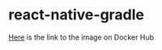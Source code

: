 # react-native-gradle

[Here](https://hub.docker.com/r/midknightxi/react-native-gradle) is the link to the image on Docker Hub